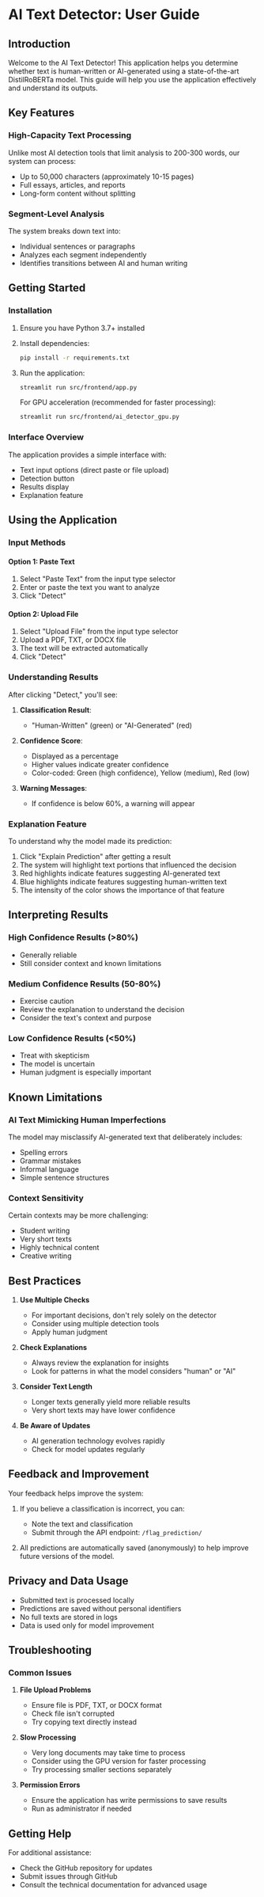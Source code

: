 # AI Text Detector: User Guide

## Introduction

Welcome to the AI Text Detector! This application helps you determine whether text is human-written or AI-generated using a state-of-the-art DistilRoBERTa model. This guide will help you use the application effectively and understand its outputs.

## Key Features

### High-Capacity Text Processing
Unlike most AI detection tools that limit analysis to 200-300 words, our system can process:
- Up to 50,000 characters (approximately 10-15 pages)
- Full essays, articles, and reports
- Long-form content without splitting

### Segment-Level Analysis
The system breaks down text into:
- Individual sentences or paragraphs
- Analyzes each segment independently
- Identifies transitions between AI and human writing

## Getting Started

### Installation

1. Ensure you have Python 3.7+ installed
2. Install dependencies:
   ```bash
   pip install -r requirements.txt
   ```
3. Run the application:
   ```bash
   streamlit run src/frontend/app.py
   ```
   
   For GPU acceleration (recommended for faster processing):
   ```bash
   streamlit run src/frontend/ai_detector_gpu.py
   ```

### Interface Overview

The application provides a simple interface with:
- Text input options (direct paste or file upload)
- Detection button
- Results display
- Explanation feature

## Using the Application

### Input Methods

#### Option 1: Paste Text
1. Select "Paste Text" from the input type selector
2. Enter or paste the text you want to analyze
3. Click "Detect"

#### Option 2: Upload File
1. Select "Upload File" from the input type selector
2. Upload a PDF, TXT, or DOCX file
3. The text will be extracted automatically
4. Click "Detect"

### Understanding Results

After clicking "Detect," you'll see:

1. **Classification Result**:
   - "Human-Written" (green) or "AI-Generated" (red)

2. **Confidence Score**:
   - Displayed as a percentage
   - Higher values indicate greater confidence
   - Color-coded: Green (high confidence), Yellow (medium), Red (low)

3. **Warning Messages**:
   - If confidence is below 60%, a warning will appear

### Explanation Feature

To understand why the model made its prediction:

1. Click "Explain Prediction" after getting a result
2. The system will highlight text portions that influenced the decision
3. Red highlights indicate features suggesting AI-generated text
4. Blue highlights indicate features suggesting human-written text
5. The intensity of the color shows the importance of that feature

## Interpreting Results

### High Confidence Results (>80%)
- Generally reliable
- Still consider context and known limitations

### Medium Confidence Results (50-80%)
- Exercise caution
- Review the explanation to understand the decision
- Consider the text's context and purpose

### Low Confidence Results (<50%)
- Treat with skepticism
- The model is uncertain
- Human judgment is especially important

## Known Limitations

### AI Text Mimicking Human Imperfections
The model may misclassify AI-generated text that deliberately includes:
- Spelling errors
- Grammar mistakes
- Informal language
- Simple sentence structures

### Context Sensitivity
Certain contexts may be more challenging:
- Student writing
- Very short texts
- Highly technical content
- Creative writing

## Best Practices

1. **Use Multiple Checks**
   - For important decisions, don't rely solely on the detector
   - Consider using multiple detection tools
   - Apply human judgment

2. **Check Explanations**
   - Always review the explanation for insights
   - Look for patterns in what the model considers "human" or "AI"

3. **Consider Text Length**
   - Longer texts generally yield more reliable results
   - Very short texts may have lower confidence

4. **Be Aware of Updates**
   - AI generation technology evolves rapidly
   - Check for model updates regularly

## Feedback and Improvement

Your feedback helps improve the system:

1. If you believe a classification is incorrect, you can:
   - Note the text and classification
   - Submit through the API endpoint: `/flag_prediction/`

2. All predictions are automatically saved (anonymously) to help improve future versions of the model.

## Privacy and Data Usage

- Submitted text is processed locally
- Predictions are saved without personal identifiers
- No full texts are stored in logs
- Data is used only for model improvement

## Troubleshooting

### Common Issues

1. **File Upload Problems**
   - Ensure file is PDF, TXT, or DOCX format
   - Check file isn't corrupted
   - Try copying text directly instead

2. **Slow Processing**
   - Very long documents may take time to process
   - Consider using the GPU version for faster processing
   - Try processing smaller sections separately

3. **Permission Errors**
   - Ensure the application has write permissions to save results
   - Run as administrator if needed

## Getting Help

For additional assistance:
- Check the GitHub repository for updates
- Submit issues through GitHub
- Consult the technical documentation for advanced usage

